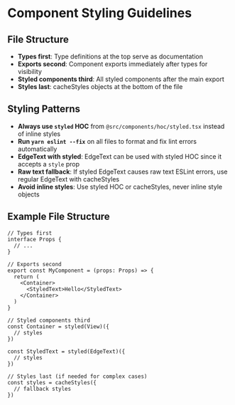 # Component Styling Guidelines

## File Structure

- **Types first**: Type definitions at the top serve as documentation
- **Exports second**: Component exports immediately after types for visibility
- **Styled components third**: All styled components after the main export
- **Styles last**: cacheStyles objects at the bottom of the file

## Styling Patterns

- **Always use `styled` HOC** from `@src/components/hoc/styled.tsx` instead of inline styles
- **Run `yarn eslint --fix`** on all files to format and fix lint errors automatically
- **EdgeText with styled**: EdgeText can be used with styled HOC since it accepts a `style` prop
- **Raw text fallback**: If styled EdgeText causes raw text ESLint errors, use regular EdgeText with cacheStyles
- **Avoid inline styles**: Use styled HOC or cacheStyles, never inline style objects

## Example File Structure

```tsx
// Types first
interface Props {
  // ...
}

// Exports second
export const MyComponent = (props: Props) => {
  return (
    <Container>
      <StyledText>Hello</StyledText>
    </Container>
  )
}

// Styled components third
const Container = styled(View)({
  // styles
})

const StyledText = styled(EdgeText)({
  // styles
})

// Styles last (if needed for complex cases)
const styles = cacheStyles({
  // fallback styles
})
```
